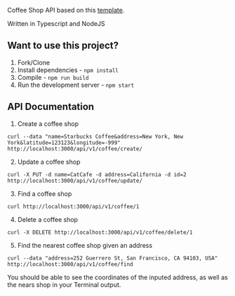 Coffee Shop API based on this [template](http://mherman.org/blog/2016/11/05/developing-a-restful-api-with-node-and-typescript/#.WB3zyeErJE4).

Written in Typescript and NodeJS

## Want to use this project?

1. Fork/Clone
1. Install dependencies - `npm install`
1. Compile - `npm run build`
1. Run the development server - `npm start`

## API Documentation

1. Create a coffee shop
```
curl --data "name=Starbucks Coffee&address=New York, New York&latitude=123123&longitude=-999" http://localhost:3000/api/v1/coffee/create/
```

2. Update a coffee shop
```
curl -X PUT -d name=CatCafe -d address=California -d id=2 http://localhost:3000/api/v1/coffee/update/
```

3. Find a coffee shop
```
curl http://localhost:3000/api/v1/coffee/1
```

4. Delete a coffee shop
```
curl -X DELETE http://localhost:3000/api/v1/coffee/delete/1
```

5. Find the nearest coffee shop given an address
```
curl --data "address=252 Guerrero St, San Francisco, CA 94103, USA" http://localhost:3000/api/v1/coffee/find
```
You should be able to see the coordinates of the inputed address, as well as the nears shop in your Terminal output. 